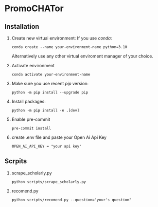 # PromoCHATor

## Installation

1. Create new virtual environment:
   If you use _conda_:

   ```
   conda create --name your-environment-name python=3.10
   ```

   Alternatively use any other virtual enviroment manager of your choice.

2. Activate environment
   ```
   conda activate your-environment-name
   ```
3. Make sure you use recent _pip_ version:
   ```
   python -m pip install --upgrade pip
   ```
4. Install packages:

   ```
   python -m pip install -e .[dev]
   ```

5. Enable pre-commit
   ```
   pre-commit install
   ```
6. create .env file and paste your Open Ai Api Key
   ```
   OPEN_AI_API_KEY = "your api key"
   ```

## Scrpits

1. scrape_scholarly.py

    ```
    python scripts/scrape_scholarly.py
    ```

2. recomend.py

    ```
    python scripts/recomend.py --question="your's question"
    ```
